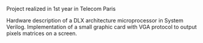 Project realized in 1st year in Telecom Paris

Hardware description of a DLX architecture microprocessor in
System Verilog. Implementation of a small graphic card with
VGA protocol to output pixels matrices on a screen.
